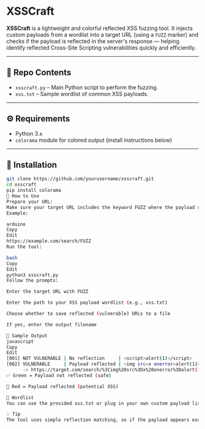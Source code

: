 # XSSCraft

**XSSCraft** is a lightweight and colorful reflected XSS fuzzing tool. It injects custom payloads from a wordlist into a target URL (using a `FUZZ` marker) and checks if the payload is reflected in the server's response — helping identify reflected Cross-Site Scripting vulnerabilities quickly and efficiently.

---

## 📁 Repo Contents

- `xsscraft.py` – Main Python script to perform the fuzzing.
- `xss.txt` – Sample wordlist of common XSS payloads.

---

## ⚙️ Requirements

- Python 3.x
- `colorama` module for colored output (install instructions below)

---

## 🔧 Installation

```bash
git clone https://github.com/yourusername/xsscraft.git
cd xsscraft
pip install colorama
🚀 How to Use
Prepare your URL:
Make sure your target URL includes the keyword FUZZ where the payload should be injected.
Example:

arduino
Copy
Edit
https://example.com/search/FUZZ
Run the tool:

bash
Copy
Edit
python3 xsscraft.py
Follow the prompts:

Enter the target URL with FUZZ

Enter the path to your XSS payload wordlist (e.g., xss.txt)

Choose whether to save reflected (vulnerable) URLs to a file

If yes, enter the output filename

🎯 Sample Output
javascript
Copy
Edit
[001] NOT VULNERABLE | No reflection     | <script>alert(1)</script>
[002] VULNERABLE     | Payload reflected | <img src=x onerror=alert(1)>
      -> https://target.com/search/%3Cimg%20src%3Dx%20onerror%3Dalert(1)%3E
✅ Green = Payload not reflected (safe)

🔴 Red = Payload reflected (potential XSS)

🧪 Wordlist
You can use the provided xss.txt or plug in your own custom payload list.

💡 Tip
The tool uses simple reflection matching, so if the payload appears exactly in the response body, it will be marked as reflected.
